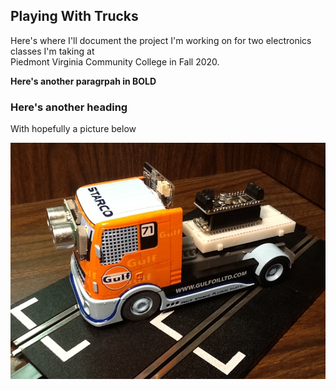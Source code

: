 ## Playing With Trucks

Here's where I'll document the project I'm working on for two electronics classes I'm taking at  
Piedmont Virginia Community College in Fall 2020.

**Here's another paragrpah in BOLD**

### Here's another heading
With hopefully a picture below

![A mockup of the project truck!](https://github.com/dougbrown1048/ETR107-Final-Project/blob/main/Pictures/Truck%2002.JPG "This is rollover text.")

